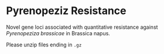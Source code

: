 # Pyrenopeziz Resistance

Novel gene loci associated with quantitative resistance against *Pyrenopeziza brassicae* in Brassica napus.

Please unzip files ending in `.gz`
